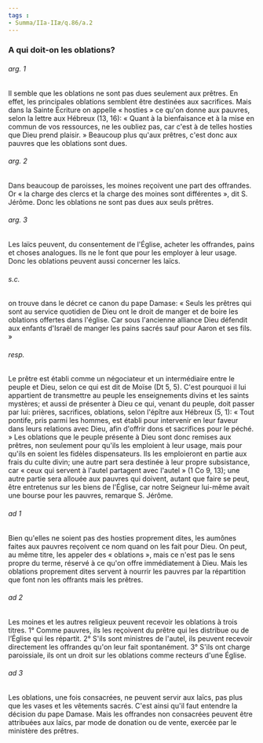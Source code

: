 ```yaml
---
tags : 
- Summa/IIa-IIæ/q.86/a.2
---
```


### A qui doit-on les oblations?

###### arg. 1
Il semble que les oblations ne sont pas dues seulement aux prêtres. En effet, les principales oblations semblent être destinées aux sacrifices. Mais dans la Sainte Écriture on appelle « hosties » ce qu'on donne aux pauvres, selon la lettre aux Hébreux (13, 16): « Quant à la bienfaisance et à la mise en commun de vos ressources, ne les oubliez pas, car c'est à de telles hosties que Dieu prend plaisir. » Beaucoup plus qu'aux prêtres, c'est donc aux pauvres que les oblations sont dues. 

###### arg. 2
Dans beaucoup de paroisses, les moines reçoivent une part des offrandes. Or « la charge des clercs et la charge des moines sont différentes », dit S. Jérôme. Donc les oblations ne sont pas dues aux seuls prêtres. 

###### arg. 3
Les laïcs peuvent, du consentement de l'Église, acheter les offrandes, pains et choses analogues. Ils ne le font que pour les employer à leur usage. Donc les oblations peuvent aussi concerner les laïcs. 

###### s.c.
on trouve dans le décret ce canon du pape Damase: « Seuls les prêtres qui sont au service quotidien de Dieu ont le droit de manger et de boire les oblations offertes dans l'église. Car sous l'ancienne alliance Dieu défendit aux enfants d'Israël de manger les pains sacrés sauf pour Aaron et ses fils. » 

###### resp.
Le prêtre est établi comme un négociateur et un intermédiaire entre le peuple et Dieu, selon ce qui est dit de Moïse (Dt 5, 5). C'est pourquoi il lui appartient de transmettre au peuple les enseignements divins et les saints mystères; et aussi de présenter à Dieu ce qui, venant du peuple, doit passer par lui: prières, sacrifices, oblations, selon l'épître aux Hébreux (5, 1): « Tout pontife, pris parmi les hommes, est établi pour intervenir en leur faveur dans leurs relations avec Dieu, afin d'offrir dons et sacrifices pour le péché. » Les oblations que le peuple présente à Dieu sont donc remises aux prêtres, non seulement pour qu'ils les emploient à leur usage, mais pour qu'ils en soient les fidèles dispensateurs. Ils les emploieront en partie aux frais du culte divin; une autre part sera destinée à leur propre subsistance, car « ceux qui servent à l'autel partagent avec l'autel » (1 Co 9, 13); une autre partie sera allouée aux pauvres qui doivent, autant que faire se peut, être entretenus sur les biens de l'Église, car notre Seigneur lui-même avait une bourse pour les pauvres, remarque S. Jérôme. 

###### ad 1
Bien qu'elles ne soient pas des hosties proprement dites, les aumônes faites aux pauvres reçoivent ce nom quand on les fait pour Dieu. On peut, au même titre, les appeler des « oblations », mais ce n'est pas le sens propre du terme, réservé à ce qu'on offre immédiatement à Dieu. Mais les oblations proprement dites servent à nourrir les pauvres par la répartition que font non les offrants mais les prêtres. 

###### ad 2
Les moines et les autres religieux peuvent recevoir les oblations à trois titres. 1° Comme pauvres, ils les reçoivent du prêtre qui les distribue ou de l’Église qui les répartit. 2° S'ils sont ministres de l'autel, ils peuvent recevoir directement les offrandes qu'on leur fait spontanément. 3° S'ils ont charge paroissiale, ils ont un droit sur les oblations comme recteurs d'une Église. 

###### ad 3
Les oblations, une fois consacrées, ne peuvent servir aux laïcs, pas plus que les vases et les vêtements sacrés. C'est ainsi qu'il faut entendre la décision du pape Damase. Mais les offrandes non consacrées peuvent être attribuées aux laïcs, par mode de donation ou de vente, exercée par le ministère des prêtres. 

